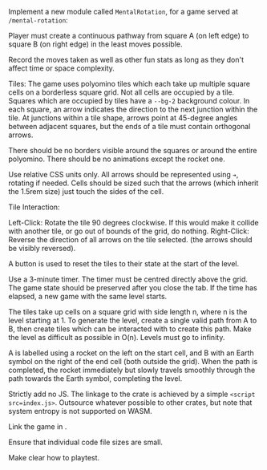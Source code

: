 Implement a new module called `MentalRotation`, for a game served at `/mental-rotation`:

Player must create a continuous pathway from square A (on left edge) to square B (on right edge) in the least moves possible.

Record the moves taken as well as other fun stats as long as they don't affect time or space complexity.

Tiles: The game uses polyomino tiles which each take up multiple square cells on a borderless square grid. Not all cells are occupied by a tile. Squares which are occupied by tiles have a `--bg-2` background colour. In each square, an arrow indicates the direction to the next junction within the tile. At junctions within a tile shape, arrows point at 45-degree angles between adjacent squares, but the ends of a tile must contain orthogonal arrows.

There should be no borders visible around the squares or around the entire polyomino. There should be no animations except the rocket one.

Use relative CSS units only. All arrows should be represented using `➔`, rotating if needed. Cells should be sized such that the arrows (which inherit the 1.5rem size) just touch the sides of the cell.

Tile Interaction:

Left-Click: Rotate the tile 90 degrees clockwise. If this would make it collide with another tile, or go out of bounds of the grid, do nothing.
Right-Click: Reverse the direction of all arrows on the tile selected. (the arrows should be visibly reversed).

A button is used to reset the tiles to their state at the start of the level.

 Use a 3-minute timer. The timer must be centred directly above the grid. The game state should be preserved after you close the tab. If the time has elapsed, a new game with the same level starts.

The tiles take up cells on a square grid with side length n, where n is the level starting at 1. To generate the level, create a single valid path from A to B, then create tiles which can be interacted with to create this path. Make the level as difficult as possible in O(n). Levels must go to infinity.

A is labelled using a rocket on the left on the start cell, and B with an Earth symbol on the right of the end cell (both outside the grid). When the path is completed, the rocket immediately but slowly travels smoothly through the path towards the Earth symbol, completing the level.

Strictly add no JS. The linkage to the crate is achieved by a simple `<script src=index.js>`. Outsource whatever possible to other crates, but note that system entropy is not supported on WASM.

Link the game in [](../../static/index.html).

Ensure that individual code file sizes are small.

Make clear how to playtest.